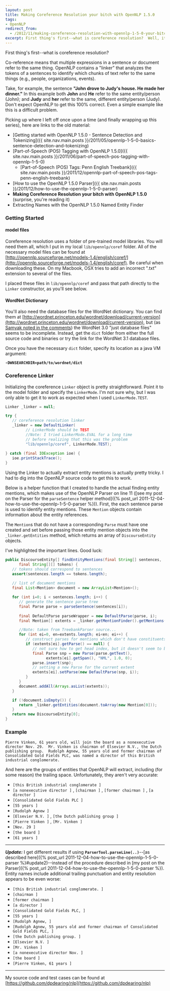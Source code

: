 ```yaml
---
layout: post
title: Making Coreference Resolution your bitch with OpenNLP 1.5.0
tags:
- OpenNLP
redirect_from:
  - /2012/11/making-coreference-resolution-with-opennlp-1-5-0-your-bitch
excerpt: First thing's first--what is coreference resolution?  Well, it's difficult ...
---
```


First thing's first--what is coreference resolution?

Co-reference means that multiple expressions in a sentence or document refer to the same thing.  OpenNLP contains a "linker" that analyzes the tokens of a sentences to identify which chunks of text refer to the same things (e.g., people, organizations, events).

Take, for example, the sentence **"John drove to Judy's house.  He made her dinner."**  In this example both **John** and **He** refer to the same entity/person (John); and **Judy** and **her** refer to the same, different entity/person (Judy).  Don't expect OpenNLP to get this 100% correct.  Even a simple example like this is a difficult problem.

Picking up where I left off once upon a time (and finally wrapping up this series), here are links to the old material:

- [Getting started with OpenNLP 1.5.0 - Sentence Detection and Tokenizing]({{ site.nav.main.posts }}/2011/05/opennlp-1-5-0-basics-sentence-detection-and-tokenizing)
- [Part-of-Speech (POS) Tagging with OpenNLP 1.5.0]({{ site.nav.main.posts }}/2011/06/part-of-speech-pos-tagging-with-opennlp-1-5-0)
  - [Part-of-Speech (POS) Tags: Penn English Treebank]({{ site.nav.main.posts }}/2011/12/opennlp-part-of-speech-pos-tags-penn-english-treebank)
- [How to use the OpenNLP 1.5.0 Parser]({{ site.nav.main.posts }}/2011/12/how-to-use-the-opennlp-1-5-0-parser)
- **Making Coreference Resolution your bitch with OpenNLP 1.5.0** (surprise, you're reading it)
- Extracting Names with the OpenNLP 1.5.0 Named Entity Finder

### Getting Started
#### model files

Coreference resolution uses a folder of pre-trained model libraries.  You will need them all, which I put in my local `lib/opennlp/coref` folder.  All of the necessary model files can be found at [http://opennlp.sourceforge.net/models-1.4/english/coref/](http://opennlp.sourceforge.net/models-1.4/english/coref).  Be careful when downloading these.  On my Macbook, OSX tries to add an incorrect ".txt" extension to several of the files.

I placed these files in `lib/opennlp/coref` and pass that path directly to the `Linker` constructor, as you'll see below.

#### WordNet Dictionary
You'll also need the database files for the WordNet dictionary.  You can find them at [http://wordnet.princeton.edu/wordnet/download/current-version](http://wordnet.princeton.edu/wordnet/download/current-version), but (as [Samyak noted in the comments](http://blog.dpdearing.com/2012/11/making-coreference-resolution-with-opennlp-1-5-0-your-bitch/#comment-73245)) the WordNet 3.0 "just database files" seems to be incomplete.  Instead, get the `dict` folder from either the full source code and binaries or try the link for the WordNet 3.1 database files.

Once you have the necessary `dict` folder, specify its location as a java VM argument:

**`-DWNSEARCHDIR=path/to/wordnet/dict`**

### Coreference Linker

Initializing the coreference `Linker` object is pretty straightforward.  Point it to the model folder and specify the `LinkerMode`.  I'm not sure why, but I was only able to get it to work as expected when I used `LinkerMode.TEST`.

```java
Linker _linker = null;

try {
   // coreference resolution linker
   _linker = new DefaultLinker(
         // LinkerMode should be TEST
         //Note: I tried LinkerMode.EVAL for a long time
         // before realizing that this was the problem
         "lib/opennlp/coref", LinkerMode.TEST);
   
} catch (final IOException ioe) {
   ioe.printStackTrace();
}
```

Using the Linker to actually extract entity mentions is actually pretty tricky.  I had to dig into the OpenNLP source code to get this to work.

Below is a helper function that I created to handle the actual finding entity mentions, which makes use of the OpenNLP Parser on line 11 ([see my post on the Parser for the `parseSentence` helper method]({% post_url 2011-12-04-how-to-use-the-opennlp-1-5-0-parser %})).  First, the each sentence parse is used to identify entity mentions.  These `Mention` objects contain information about the entity references.

The `Mention`s that do not have a corresponding `Parse` must have one created and set before passing those entity mention objects into the `_linker.getEntities` method, which returns an array of `DiscourseEntity` objects.

I've highlighted the important lines. Good luck:

```java
public DiscourseEntity[] findEntityMentions(final String[] sentences,
      final String[][] tokens) {
   // tokens should correspond to sentences
   assert(sentences.length == tokens.length);
   
   // list of document mentions
   final List<Mention> document = new ArrayList<Mention>();

   for (int i=0; i < sentences.length; i++) {
      // generate the sentence parse tree
      final Parse parse = parseSentence(sentences[i]);
      
      final DefaultParse parseWrapper = new DefaultParse(parse, i);
      final Mention[] extents = _linker.getMentionFinder().getMentions(parseWrapper);

      //Note: taken from TreebankParser source...
      for (int ei=0, en=extents.length; ei<en; ei++) {
         // construct parses for mentions which don't have constituents
         if (extents[ei].getParse() == null) {
            // not sure how to get head index, but it doesn't seem to be used at this point
            final Parse snp = new Parse(parse.getText(), 
                  extents[ei].getSpan(), "NML", 1.0, 0);
            parse.insert(snp);
            // setting a new Parse for the current extent
            extents[ei].setParse(new DefaultParse(snp, i));
         }
      }
      document.addAll(Arrays.asList(extents));
   }

   if (!document.isEmpty()) {
      return _linker.getEntities(document.toArray(new Mention[0]));
   }
   return new DiscourseEntity[0];
}
```

### Example
`Pierre Vinken, 61 years old, will join the board as a nonexecutive director Nov. 29.  Mr. Vinken is chairman of Elsevier N.V., the Dutch publishing group.  Rudolph Agnew, 55 years old and former chairman of Consolidated Gold Fields PLC, was named a director of this British industrial conglomerate.`

And here are the groups of entities that OpenNLP will extract, including (for some reason) the trailing space.  Unfortunately, they aren't very accurate:
- `[this British industrial conglomerate ]`
- `[a nonexecutive director ]` , `[chairman ]` , `[former chairman ]` , `[a director ]`
- `[Consolidated Gold Fields PLC ]`
- `[55 years ]`
- `[Rudolph Agnew ]`
- `[Elsevier N.V. ]` , `[the Dutch publishing group ]`
- `[Pierre Vinken ]` , `[Mr. Vinken ]`
- `[Nov. 29 ]`
- `[the board ]`
- `[61 years ]`

<a name="update1"></a>

---

_**Update:**_ I get different results if using **`ParserTool.parseLine(..)`**--[as described here]({% post_url 2011-12-04-how-to-use-the-opennlp-1-5-0-parser %}#update2)--instead of the procedure described in [my post on the Parser]({% post_url 2011-12-04-how-to-use-the-opennlp-1-5-0-parser %}).  Entity names include additional trailing punctuation and entity resolution appears to be even worse:

- `[this British industrial conglomerate. ]`
- `[chairman ]`
- `[former chairman ]`
- `[a director ]`
- `[Consolidated Gold Fields PLC, ]`
- `[55 years ]`
- `[Rudolph Agnew, ]`
- `[Rudolph Agnew, 55 years old and former chairman of Consolidated Gold Fields PLC, ]`
- `[the Dutch publishing group. ]`
- `[Elsevier N.V. ]`
- `[Mr. Vinken ]`
- `[a nonexecutive director Nov. ]`
- `[the board ]`
- `[Pierre Vinken, 61 years ]`

---

My source code and test cases can be found at [https://github.com/dpdearing/nlp](https://github.com/dpdearing/nlp)
